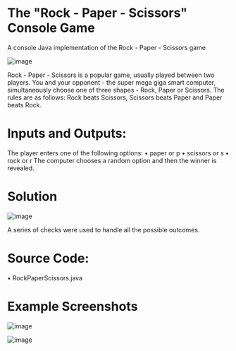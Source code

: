 # The "Rock - Paper - Scissors" Console Game
A console Java implementation of the Rock - Paper - Scissors game 

![image](https://github.com/Miryana-st/RockPaperScissorsConsoleGame/assets/136957171/ba438e10-6021-4967-8a3c-48d173f4fd5d)

Rock - Paper - Scissors is a popular game, usually played between two players. You and your opponent - the super mega giga smart computer, simultaneously choose one of three shapes - Rock, Paper or Scissors. The rules are as follows: Rock beats Scissors, Scissors beats Paper and Paper beats Rock. 


# Inputs and Outputs:
The player enters one of the following options:
• paper or p
• scissors or s
• rock or r
The computer chooses a random option and then the winner is revealed.

# Solution 

![image](https://github.com/Miryana-st/RockPaperScissorsConsoleGame/assets/136957171/5863c1f3-9679-4a33-96d9-fef267aa7962)

A series of checks were used to handle all the possible outcomes. 

# Source Code:
• RockPaperScissors.java

# Example Screenshots

![image](https://github.com/Miryana-st/RockPaperScissorsConsoleGame/assets/136957171/11f4ccd6-97dd-4712-880f-67c3f1e5c061)

![image](https://github.com/Miryana-st/RockPaperScissorsConsoleGame/assets/136957171/1d840a67-2c3a-4b49-aec7-7cf84a52b904)
